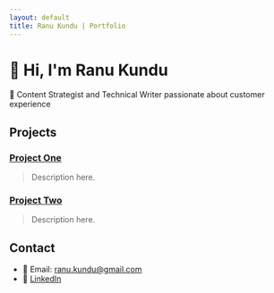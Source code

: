 ```yaml
---
layout: default
title: Ranu Kundu | Portfolio
---
```


# 👋 Hi, I'm Ranu Kundu

🎯 Content Strategist and Technical Writer passionate about customer experience

## Projects

### [Project One](https://github.com/uxlfoundation/oneDNN)
> Description here.

### [Project Two](https://github.com/john-dev/project2)
> Description here.

## Contact
- 📧 Email: ranu.kundu@gmail.com
- 🔗 [LinkedIn](https://www.linkedin.com/in/ranukundu/)

